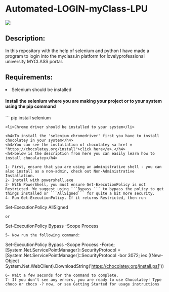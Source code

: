 # Automated-LOGIN-myClass-LPU
<img src="https://img.shields.io/badge/made%20with-python-yellowgreen" />
<h2>Description:</h2>
In this repository with the help of selenium and python I have made a program to login into the myclass.in platform for lovelyprofessional university MYCLASS portal.

<h2>Requirements:</h2>
<li>Selenium should be installed</li>
<h4>Install the selenium where you are making your project or to your system using the pip command</h4>
```
pip install selenium

```
<li>Chrome driver should be installed to your system</li>
  
<h4>To install the 'selenium chromedriver' first you have to install chocolatey in your system</h4>
<h4>You can see the installation of chocolatey <a href = "https://chocolatey.org/install">click here</a>.</h4>
<h4>below is the description from here you can easily learn how to install chocalatey</h4>

1- First, ensure that you are using an administrative shell - you can also install as a non-admin, check out Non-Administrative Installation.
2- Install with powershell.exe
3- With PowerShell, you must ensure Get-ExecutionPolicy is not Restricted. We suggest using ```Bypass ``` to bypass the policy to get things installed or ```AllSigned``` for quite a bit more security.
4- Run Get-ExecutionPolicy. If it returns Restricted, then run 
```
Set-ExecutionPolicy AllSigned 
```
or 
```
Set-ExecutionPolicy Bypass -Scope Process
```
5- Now run the following command:
```
Set-ExecutionPolicy Bypass -Scope Process -Force; [System.Net.ServicePointManager]::SecurityProtocol = [System.Net.ServicePointManager]::SecurityProtocol -bor 3072; iex ((New-Object System.Net.WebClient).DownloadString('https://chocolatey.org/install.ps1'))
```
6- Wait a few seconds for the command to complete.
7- If you don't see any errors, you are ready to use Chocolatey! Type choco or choco -? now, or see Getting Started for usage instructions
